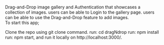 Drag-and-Drop image gallery and Authentication that showcases a collection of images.
users can be able to Login to the gallery page. users can be able to use the Drag-and-Drop feature to add images.  
To start this app;

Clone the repo using git clone command. run: cd dragNdrop run: npm install run: npm start, and run it locally on http://localhost:3000/.
